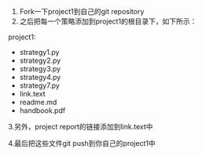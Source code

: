1. Fork一下project1到自己的git repository
2. 之后把每一个策略添加到project1的根目录下，如下所示：

project1:

- strategy1.py
- strategy2.py
- strategy3.py
- strategy4.py
- strategy7.py
- link.text
- readme.md
- handbook.pdf


3.另外，project report的链接添加到link.text中

4.最后把这些文件git push到你自己的project1中

